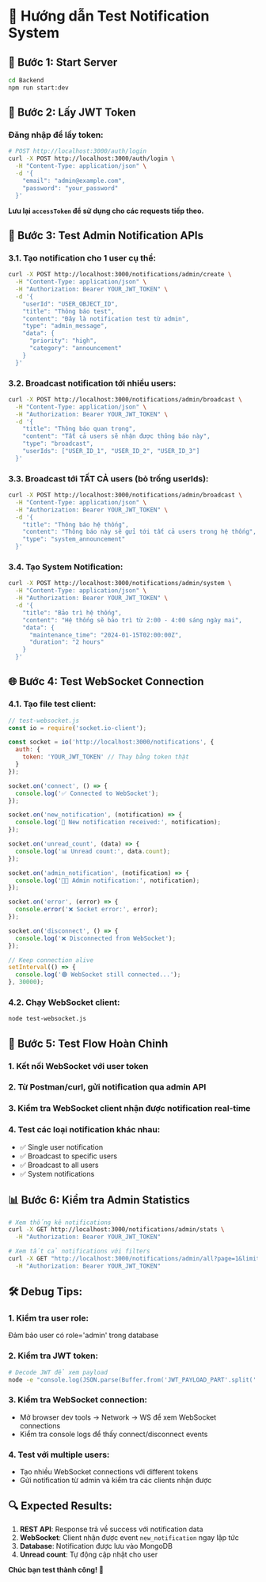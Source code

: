 # 🧪 Hướng dẫn Test Notification System

## 🚀 Bước 1: Start Server
```bash
cd Backend
npm run start:dev
```

## 🔐 Bước 2: Lấy JWT Token

### Đăng nhập để lấy token:
```bash
# POST http://localhost:3000/auth/login
curl -X POST http://localhost:3000/auth/login \
  -H "Content-Type: application/json" \
  -d '{
    "email": "admin@example.com",
    "password": "your_password"
  }'
```

**Lưu lại `accessToken` để sử dụng cho các requests tiếp theo.**

## 📨 Bước 3: Test Admin Notification APIs

### 3.1. Tạo notification cho 1 user cụ thể:
```bash
curl -X POST http://localhost:3000/notifications/admin/create \
  -H "Content-Type: application/json" \
  -H "Authorization: Bearer YOUR_JWT_TOKEN" \
  -d '{
    "userId": "USER_OBJECT_ID",
    "title": "Thông báo test",
    "content": "Đây là notification test từ admin",
    "type": "admin_message",
    "data": {
      "priority": "high",
      "category": "announcement"
    }
  }'
```

### 3.2. Broadcast notification tới nhiều users:
```bash
curl -X POST http://localhost:3000/notifications/admin/broadcast \
  -H "Content-Type: application/json" \
  -H "Authorization: Bearer YOUR_JWT_TOKEN" \
  -d '{
    "title": "Thông báo quan trọng",
    "content": "Tất cả users sẽ nhận được thông báo này",
    "type": "broadcast",
    "userIds": ["USER_ID_1", "USER_ID_2", "USER_ID_3"]
  }'
```

### 3.3. Broadcast tới TẤT CẢ users (bỏ trống userIds):
```bash
curl -X POST http://localhost:3000/notifications/admin/broadcast \
  -H "Content-Type: application/json" \
  -H "Authorization: Bearer YOUR_JWT_TOKEN" \
  -d '{
    "title": "Thông báo hệ thống",
    "content": "Thông báo này sẽ gửi tới tất cả users trong hệ thống",
    "type": "system_announcement"
  }'
```

### 3.4. Tạo System Notification:
```bash
curl -X POST http://localhost:3000/notifications/admin/system \
  -H "Content-Type: application/json" \
  -H "Authorization: Bearer YOUR_JWT_TOKEN" \
  -d '{
    "title": "Bảo trì hệ thống",
    "content": "Hệ thống sẽ bảo trì từ 2:00 - 4:00 sáng ngày mai",
    "data": {
      "maintenance_time": "2024-01-15T02:00:00Z",
      "duration": "2 hours"
    }
  }'
```

## 🌐 Bước 4: Test WebSocket Connection

### 4.1. Tạo file test client:
```javascript
// test-websocket.js
const io = require('socket.io-client');

const socket = io('http://localhost:3000/notifications', {
  auth: {
    token: 'YOUR_JWT_TOKEN' // Thay bằng token thật
  }
});

socket.on('connect', () => {
  console.log('✅ Connected to WebSocket');
});

socket.on('new_notification', (notification) => {
  console.log('🔔 New notification received:', notification);
});

socket.on('unread_count', (data) => {
  console.log('📊 Unread count:', data.count);
});

socket.on('admin_notification', (notification) => {
  console.log('👨‍💼 Admin notification:', notification);
});

socket.on('error', (error) => {
  console.error('❌ Socket error:', error);
});

socket.on('disconnect', () => {
  console.log('❌ Disconnected from WebSocket');
});

// Keep connection alive
setInterval(() => {
  console.log('🟢 WebSocket still connected...');
}, 30000);
```

### 4.2. Chạy WebSocket client:
```bash
node test-websocket.js
```

## 🧪 Bước 5: Test Flow Hoàn Chỉnh

### 1. Kết nối WebSocket với user token
### 2. Từ Postman/curl, gửi notification qua admin API
### 3. Kiểm tra WebSocket client nhận được notification real-time
### 4. Test các loại notification khác nhau:
   - ✅ Single user notification
   - ✅ Broadcast to specific users  
   - ✅ Broadcast to all users
   - ✅ System notifications

## 📊 Bước 6: Kiểm tra Admin Statistics

```bash
# Xem thống kê notifications
curl -X GET http://localhost:3000/notifications/admin/stats \
  -H "Authorization: Bearer YOUR_JWT_TOKEN"

# Xem tất cả notifications với filters
curl -X GET "http://localhost:3000/notifications/admin/all?page=1&limit=10&type=system" \
  -H "Authorization: Bearer YOUR_JWT_TOKEN"
```

## 🛠️ Debug Tips:

### 1. Kiểm tra user role:
Đảm bảo user có role='admin' trong database

### 2. Kiểm tra JWT token:
```bash
# Decode JWT để xem payload
node -e "console.log(JSON.parse(Buffer.from('JWT_PAYLOAD_PART'.split('.')[1], 'base64').toString()))"
```

### 3. Kiểm tra WebSocket connection:
- Mở browser dev tools → Network → WS để xem WebSocket connections
- Kiểm tra console logs để thấy connect/disconnect events

### 4. Test với multiple users:
- Tạo nhiều WebSocket connections với different tokens
- Gửi notification từ admin và kiểm tra các clients nhận được

## 🔍 Expected Results:

1. **REST API**: Response trả về success với notification data
2. **WebSocket**: Client nhận được event `new_notification` ngay lập tức  
3. **Database**: Notification được lưu vào MongoDB
4. **Unread count**: Tự động cập nhật cho user

**Chúc bạn test thành công! 🎉**